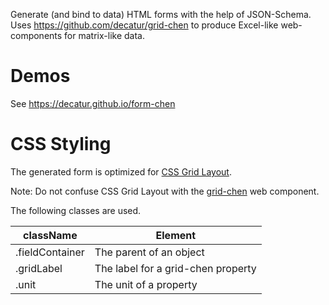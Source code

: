 Generate (and bind to data) HTML forms with the help of JSON-Schema. 
Uses https://github.com/decatur/grid-chen to produce Excel-like web-components for matrix-like data. 

# Demos

See https://decatur.github.io/form-chen

# CSS Styling

The generated form is optimized for [CSS Grid Layout](https://developer.mozilla.org/de/docs/Web/CSS/CSS_Grid_Layout). 

Note: Do not confuse CSS Grid Layout with the [grid-chen](https://github.com/decatur/grid-chen) web component.

The following classes are used.

className       | Element
----------------|-----------
.fieldContainer | The parent of an object
.gridLabel      | The label for a grid-chen property
.unit           | The unit of a property
